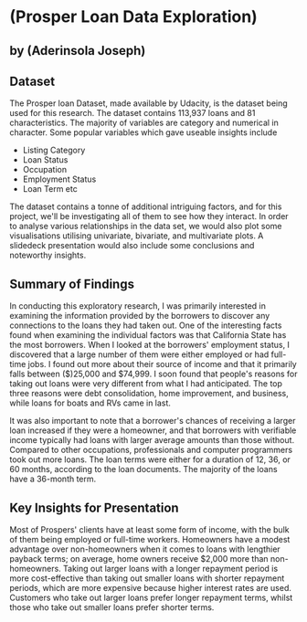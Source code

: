 # (Prosper Loan Data Exploration)


## by (Aderinsola Joseph)


## Dataset

The Prosper loan Dataset, made available by Udacity, is the dataset being used for this research. The dataset contains 113,937 loans and 81 characteristics. The majority of variables are category and numerical in character. Some popular variables which gave useable insights include

* Listing Category
* Loan Status
* Occupation
* Employment Status
* Loan Term etc

The dataset contains a tonne of additional intriguing factors, and for this project, we'll be investigating all of them to see how they interact. In order to analyse various relationships in the data set, we would also plot some visualisations utilising univariate, bivariate, and multivariate plots. A slidedeck presentation would also include some conclusions and noteworthy insights.

## Summary of Findings

In conducting this exploratory research, I was primarily interested in examining the information provided by the borrowers to discover any connections to the loans they had taken out.
One of the interesting facts found when examining the individual factors was that California State has the most borrowers. When I looked at the borrowers' employment status, I discovered that a large number of them were either employed or had full-time jobs. I found out more about their source of income and that it primarily falls between ($)25,000 and $74,999. I soon found that people's reasons for taking out loans were very different from what I had anticipated. The top three reasons were debt consolidation, home improvement, and business, while loans for boats and RVs came in last.

It was also important to note that a borrower's chances of receiving a larger loan increased if they were a homeowner, and that borrowers with verifiable income typically had loans with larger average amounts than those without. Compared to other occupations, professionals and computer programmers took out more loans. The loan terms were either for a duration of 12, 36, or 60 months, according to the loan documents. The majority of the loans have a 36-month term.

## Key Insights for Presentation

Most of Prospers' clients have at least some form of income, with the bulk of them being employed or full-time workers.
Homeowners have a modest advantage over non-homeowners when it comes to loans with lengthier payback terms; on average, home owners receive $2,000 more than non-homeowners.
Taking out larger loans with a longer repayment period is more cost-effective than taking out smaller loans with shorter repayment periods, which are more expensive because higher interest rates are used.
Customers who take out larger loans prefer longer repayment terms, whilst those who take out smaller loans prefer shorter terms.
